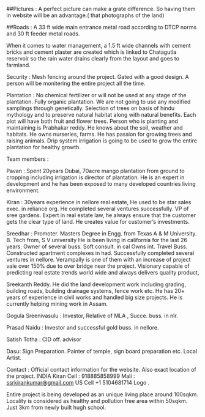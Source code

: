 ##Pictures :  A perfect picture can make a grate difference. So having them in website will be an advantage.( that photographs of the land)



##Roads : A 33 ft wide main entrance metal road according to DTCP norms and 30 ft feeder metal roads. 

When it comes to water management, a 1.5 ft wide channels with cement bricks and cement plaster are created which is linked to Chatagutla reservoir so the rain water drains clearly from the layout and goes to farmland.

Security : Mesh fencing around the project. Gated with a good design. A person will be monitering the entire project all the time.

Plantation : No chemical fertilizer or will not be used at any stage of the plantation. Fully organic plantation. We are not going to use any modified samplings through genetically. Selection of trees on basis of hindu mythology and to preserve natural habitat along with natural benefits. Each plot will have both fruit and flower trees. Person who is planting and maintaining is Prabhakar reddy. He knows about the soil, weather and habitats. He owns nurseries, farms. He has passion for growing trees and raising animals. Drip system irrigation is going to be used to grow the entire plantation for healthy growth.  

Team members :

Pavan : Spent 20years Dubai, 70acre mango plantation from ground to cropping including irrigation is director of plantation. He is an expert in development and he has been exposed to many developed countries living environment. 

Kiran : 30years experience in nellore real estate, He used to be star sales exec. in reliance org. He completed several ventures successfully. VP of sree gardens. Expert in real estate law, he always ensure that the customer gets the clear type of land. He creates value for customer’s investments. 

Sreedhar : Promoter. Masters Degree in Engg. from Texas A & M University. B. Tech from, S V university He is been living in california for the last 26 years. Owner of several buss. Soft consult. in cal Owns int. Travel Buss. Constructed apartment complexes in had. Successfully completed several ventures in nellore. Verampally is one of them with an increase of project vale over 150% due to over bridge near the project. Visionary capable of predicting real estate trends world wide and always delivers quality product, 

Sreekanth Reddy.  He did the land development work including grading, building roads, building drainage systems, fence work etc.  He has 20+ years of experience in civil works and handled big size projects.  He is currently helping mining work in Assam.


Gogula Sreenivasulu : Investor, Relative of MLA , Succe. buss. in nlr. 

Prasad Naidu : Investor and successful gold buss. in nellore. 

Satish Totha : CID off. advisor

Dasu: Sign Preparation. Painter of temple, sign board preparation etc. Local Artist.


Contact : Official contact information for the website. Also exact location of the project.
INDIA
Kiran 
Cell : 918885858999
Mali : ssrkirankumar@gmail.com
US
Cell +1 5104681714
Logo .
 
 Entire project is being developed as an unique living place around 100sqkm. Locality is considered as healthy and pollution free area within 50sqkm. Just 3km from newly built hugh school.
